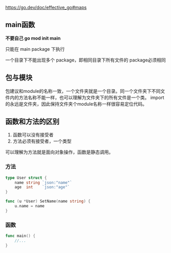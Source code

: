 
https://go.dev/doc/effective_go#maps


## main函数

**不要自己 go mod init main**

只能在 main package 下执行

一个目录下不能出现多个 package，即相同目录下所有文件的 package必须相同


## 包与模块

包建议和module的名称一致，一个文件夹就是一个目录。同一个文件夹下不同文件内的方法名称不能一样，也可以理解为文件夹下的所有文件是一个类。
import的永远是文件夹，因此保持文件夹个module名称一样很容易定位代码。

## 函数和方法的区别

1. 函数可以没有接受者
2. 方法必须有接受者，一个类型


可以理解为方法就是面向对象操作，函数是静态调用。

### 方法

```go
type User struct {
	name string `json:"name"`
	age  int    `json:"age"`
}

func (u *User) SetName(name string) {
	u.name = name
}

```

### 函数

```go
func main() {
    //...
}
```